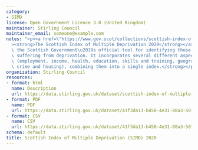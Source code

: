 ```yaml
---
category:
- SIMD
license: Open Government Licence 3.0 (United Kingdom)
maintainer: Stirling Council
maintainer_email: someone@example.com
notes: "<p><a href=\"https://www.gov.scot/collections/scottish-index-of-multiple-deprivation-2020/\"\
  ><strong>The Scottish Index of Multiple Deprivation 2020</strong></a><strong> is\
  \ the Scottish Government\u2019s official tool for identifying those places in Scotland\
  \ suffering from deprivation. It incorporates several different aspects of deprivation\
  \ (employment, income, health, education, skills and training, geographic access,\
  \ crime and housing), combining them into a single index.</strong></p>"
organization: Stirling Council
resources:
- format: html
  name: Description
  url: https://data.stirling.gov.uk/dataset/scottish-index-of-multiple-deprivation-simd-2020
- format: PDF
  name: PDF
  url: https://data.stirling.gov.uk/dataset/41f3da13-b458-4e31-88a3-501bc684ee61/resource/1d9627a9-c7d2-48a6-a67e-e9a66b581716/download/simd-2020-domains-methodology.pdf
- format: CSV
  name: CSV
  url: https://data.stirling.gov.uk/dataset/41f3da13-b458-4e31-88a3-501bc684ee61/resource/d59a12e4-c1c0-4413-9e50-85637318b9d8/download/20210430-simd-2020-v2.2-data-for-stirling.csv
schema: default
title: Scottish Index of Multiple Deprivation (SIMD) 2020
---
```

